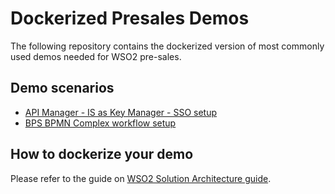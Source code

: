 # Dockerized Presales Demos
The following repository contains the dockerized version of most commonly used demos needed for WSO2 pre-sales. 
## Demo scenarios
* [API Manager - IS as Key Manager - SSO setup](apim-is-as-keymanager-sso)
* [BPS BPMN Complex workflow setup](bps-bpmn-complex-workflow)

## How to dockerize your demo
Please refer to the guide on [WSO2 Solution Architecture guide](https://sites.google.com/a/wso2.com/solution-architecture/home/sales-tools/demo-index/containerized-demos/guide).
